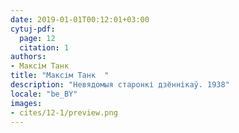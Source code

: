 ```yaml
---
date: 2019-01-01T00:12:01+03:00
cytuj-pdf:
  page: 12
  citation: 1
authors:
- Максім Танк  
title: "Максім Танк  "
description: "Невядомыя старонкі дзённікаў. 1938"
locale: "be_BY"
images:
- cites/12-1/preview.png
---
```


